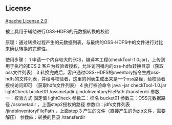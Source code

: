 ## License

[Apache License 2.0](https://www.apache.org/licenses/LICENSE-2.0.html)



被工具用于辅助进行OSS-HDFS的元数据转换的校验

原理：通过转换过程产生的元数据列表，与最终的OSS-HDFS中的文件进行对比来确认转换的完整性。


使用步骤：
1 申请一个内存较大的ECS，编译本工程(checkTool-1.0.jar)，上传到用于执行的ECS
2 客户为校验者授权，允许访问桶内的oss-hdfs转换目录（获取oss文件列表）
3 转换完成后，客户通过OSS-HDFS的inventory指令生成oss-hdfs的文件列表，并给与校验者，这里的列表生成出来是一个oss路径，给校验者授权访问即可 （获取hdfs文件列表）
4 执行校验命令
 java -jar checkTool-1.0.jar lightCheck   bucket01 /ossmetadir  /jindoInventoryFilePath   /transferdir
 参数一：校验方式  固定值 lightCheck
 参数二：桶名  bucket01
 参数三：OSS元数据路径 /ossmetadir ，上面step2授权的路径
 参数四：jdfs文件列表 /jindoInventoryFilePath  ，上面step 3 产生的文件（直接产生的为zip文件，需要解压）
 参数四：转换的目录 /transferdir

  
 
